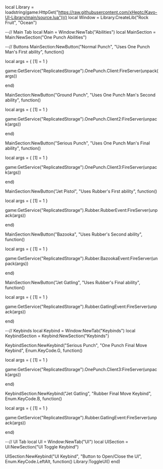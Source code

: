 local Library = loadstring(game:HttpGet("https://raw.githubusercontent.com/xHeptc/Kavo-UI-Library/main/source.lua"))()
local Window = Library.CreateLib("Rock Fruit", "Ocean")

--// Main Tab
local Main = Window:NewTab("Abilities")
local MainSection = Main:NewSection("One Punch Abilities")

--// Buttons
MainSection:NewButton("Normal Punch", "Uses One Punch Man's First ability", function()
    
local args = {
    [1] = 1
}

game:GetService("ReplicatedStorage").OnePunch.Client:FireServer(unpack(args))

end)

MainSection:NewButton("Ground Punch", "Uses One Punch Man's Second ability", function()
    
local args = {
    [1] = 1
}

game:GetService("ReplicatedStorage").OnePunch.Client2:FireServer(unpack(args))

end)

MainSection:NewButton("Serious Punch", "Uses One Punch Man's Final ability", function()
    
local args = {
    [1] = 1
}

game:GetService("ReplicatedStorage").OnePunch.Client3:FireServer(unpack(args))

end)

MainSection:NewButton("Jet Pistol", "Uses Rubber's First ability", function()
    
local args = {
    [1] = 1
}

game:GetService("ReplicatedStorage").Rubber.RubberEvent:FireServer(unpack(args))

end)

MainSection:NewButton("Bazooka", "Uses Rubber's Second ability", function()
    
local args = {
    [1] = 1
}

game:GetService("ReplicatedStorage").Rubber.BazookaEvent:FireServer(unpack(args))

end)

MainSection:NewButton("Jet Gatling", "Uses Rubber's Final ability", function()
    
local args = {
    [1] = 1
}

game:GetService("ReplicatedStorage").Rubber.GatlingEvent:FireServer(unpack(args))

end)

--// Keybinds
local Keybind = Window:NewTab("Keybinds")
local KeybindSection = Keybind:NewSection("Keybinds")

KeybindSection:NewKeybind("Serious Punch", "One Punch Final Move Keybind", Enum.KeyCode.G, function()

local args = {
    [1] = 1
}

game:GetService("ReplicatedStorage").OnePunch.Client3:FireServer(unpack(args))

end)

KeybindSection:NewKeybind("Jet Gatling", "Rubber Final Move Keybind", Enum.KeyCode.B, function()

local args = {
    [1] = 1
}

game:GetService("ReplicatedStorage").Rubber.GatlingEvent:FireServer(unpack(args))

end)

--// UI Tab
local UI = Window:NewTab("UI")
local UISection = UI:NewSection("UI Toggle Keybind")

UISection:NewKeybind("UI Keybind", "Button to Open/Close the UI", Enum.KeyCode.LeftAlt, function()
	Library:ToggleUI()
end)
